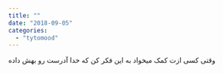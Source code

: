 ```yaml
---
title: ""
date: "2018-09-05"
categories: 
  - "tytomood"
---
```


وقتی کسی ازت کمک میخواد به این فکر کن که خدا آدرست رو بهش داده

